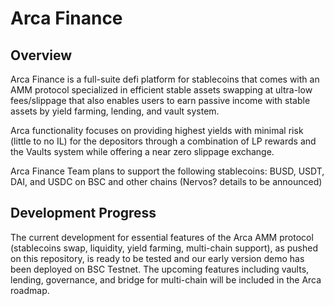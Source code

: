 # Arca Finance

## Overview
Arca Finance is a full-suite defi platform for stablecoins that comes with an AMM protocol specialized in efficient stable assets swapping at ultra-low fees/slippage that also enables users to earn passive income with stable assets by yield farming, lending, and vault system. 

Arca functionality focuses on providing highest yields with minimal risk (little to no IL) for the depositors through a combination of LP rewards and the Vaults system while offering a near zero slippage exchange.

Arca Finance Team plans to support the following stablecoins: BUSD, USDT, DAI, and USDC on BSC and other chains (Nervos? details to be announced)

## Development Progress
The current development for essential features of the Arca AMM protocol (stablecoins swap, liquidity, yield farming, multi-chain support), as pushed on this repository, is ready to be tested and our early version demo has been deployed on BSC Testnet. The upcoming features including vaults, lending, governance, and bridge for multi-chain will be included in the Arca roadmap.
